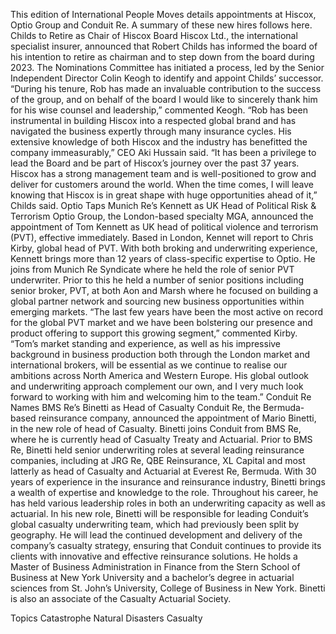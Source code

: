 This edition of International People Moves details appointments at Hiscox, Optio Group and Conduit Re.
A summary of these new hires follows here.
Childs to Retire as Chair of Hiscox Board
Hiscox Ltd., the international specialist insurer, announced that Robert Childs has informed the board of his intention to retire as chairman and to step down from the board during 2023.
The Nominations Committee has initiated a process, led by the Senior Independent Director Colin Keogh to identify and appoint Childs’ successor.
“During his tenure, Rob has made an invaluable contribution to the success of the group, and on behalf of the board I would like to sincerely thank him for his wise counsel and leadership,” commented Keogh.
“Rob has been instrumental in building Hiscox into a respected global brand and has navigated the business expertly through many insurance cycles. His extensive knowledge of both Hiscox and the industry has benefitted the company immeasurably,” CEO Aki Hussain said.
“It has been a privilege to lead the Board and be part of Hiscox’s journey over the past 37 years. Hiscox has a strong management team and is well-positioned to grow and deliver for customers around the world. When the time comes, I will leave knowing that Hiscox is in great shape with huge opportunities ahead of it,” Childs said.
Optio Taps Munich Re’s Kennett as UK Head of Political Risk & Terrorism
Optio Group, the London-based specialty MGA, announced the appointment of Tom Kennett as UK head of political violence and terrorism (PVT), effective immediately.
Based in London, Kennet will report to Chris Kirby, global head of PVT.
With both broking and underwriting experience, Kennett brings more than 12 years of class-specific expertise to Optio. He joins from Munich Re Syndicate where he held the role of senior PVT underwriter. Prior to this he held a number of senior positions including senior broker, PVT, at both Aon and Marsh where he focused on building a global partner network and sourcing new business opportunities within emerging markets.
“The last few years have been the most active on record for the global PVT market and we have been bolstering our presence and product offering to support this growing segment,” commented Kirby.
“Tom’s market standing and experience, as well as his impressive background in business production both through the London market and international brokers, will be essential as we continue to realise our ambitions across North America and Western Europe. His global outlook and underwriting approach complement our own, and I very much look forward to working with him and welcoming him to the team.”
Conduit Re Names BMS Re’s Binetti as Head of Casualty
Conduit Re, the Bermuda-based reinsurance company, announced the appointment of Mario Binetti, in the new role of head of Casualty. Binetti joins Conduit from BMS Re, where he is currently head of Casualty Treaty and Actuarial.
Prior to BMS Re, Binetti held senior underwriting roles at several leading reinsurance companies, including at JRG Re, QBE Reinsurance, XL Capital and most latterly as head of Casualty and Actuarial at Everest Re, Bermuda.
With 30 years of experience in the insurance and reinsurance industry, Binetti brings a wealth of expertise and knowledge to the role. Throughout his career, he has held various leadership roles in both an underwriting capacity as well as actuarial.
In his new role, Binetti will be responsible for leading Conduit’s global casualty underwriting team, which had previously been split by geography. He will lead the continued development and delivery of the company’s casualty strategy, ensuring that Conduit continues to provide its clients with innovative and effective reinsurance solutions.
He holds a Master of Business Administration in Finance from the Stern School of Business at New York University and a bachelor’s degree in actuarial sciences from St. John’s University, College of Business in New York. Binetti is also an associate of the Casualty Actuarial Society.

Topics
Catastrophe
Natural Disasters
Casualty
